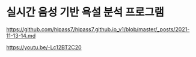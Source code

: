 # 실시간 음성 기반 욕설 분석 프로그램

https://github.com/hipass7/hipass7.github.io_v1/blob/master/_posts/2021-11-13-14.md

https://youtu.be/-Lc12BT2C20
